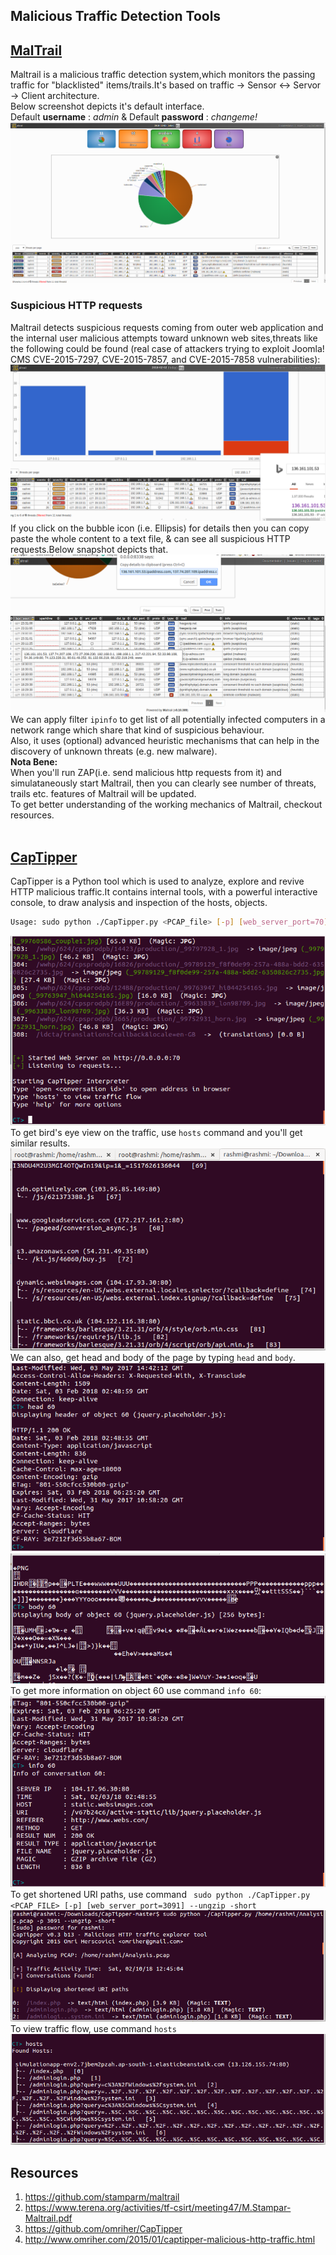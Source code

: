 ## Malicious Traffic Detection Tools

## [MalTrail](https://github.com/stamparm/maltrail)
Maltrail is a malicious traffic detection system,which monitors the passing traffic for "blacklisted" items/trails.It's based on traffic -> Sensor <-> Servor -> Client architecture.<br >
Below screenshot depicts it's default interface.<br >
Default **username** : *admin* & Default **password** : *changeme!*<br >
![architecture diagram](https://github.com/RN0311/CyberSecurity/blob/master/img/maltrail_2.png)
<br >
### Suspicious HTTP requests 
Maltrail detects suspicious requests coming from outer web application and the internal user malicious attempts toward unknown web sites,threats like the following could be found (real case of attackers trying to exploit Joomla! CMS CVE-2015-7297, CVE-2015-7857, and CVE-2015-7858 vulnerabilities):
![http requests](https://github.com/RN0311/CyberSecurity/blob/master/img/maltrail_1.png)
<br >
If you click on the bubble icon (i.e. Ellipsis) for details then you can copy paste the whole content to a text file, & can see all suspicious HTTP requests.Below snapshot depicts that.
![snapshot3](https://github.com/RN0311/CyberSecurity/blob/master/img/maltrail_3.png)
<br >
We can apply filter ```ipinfo``` to get list of all potentially infected computers in a network range which share that kind of suspicious behaviour.<br >
Also, it uses (optional) advanced heuristic mechanisms that can help in the discovery of unknown threats (e.g. new malware).
<br >
**Nota Bene:**<br >
When you'll run ZAP(i.e. send malicious http requests from it) and simulataneously start Maltrail, then you can clearly see number of threats, trails etc. features of Maltrail will be updated.<br >
To get better understanding of the working mechanics of Maltrail, checkout resources.
<br ><br >

## [CapTipper](https://github.com/omriher/CapTipper)
CapTipper is a Python tool which is used to analyze, explore and revive HTTP malicious traffic.It contains internal tools, with a powerful interactive console, to draw analysis and inspection of the hosts, objects.
```sh
Usage: sudo python ./CapTipper.py <PCAP_file> [-p] [web_server_port=70]
```
![defaultimage](https://github.com/RN0311/CyberSecurity/blob/master/img/captipper_4.png)
<br >
To get bird's eye view on the traffic, use ```hosts``` command and you'll get similar results.<br >
![hosts](https://github.com/RN0311/CyberSecurity/blob/master/img/hosts.png) <br >
We can also, get head and body of the page by typing ```head``` and ```body```.<br >
![body](https://github.com/RN0311/CyberSecurity/blob/master/img/captipper_1.png)
<br >
![head](https://github.com/RN0311/CyberSecurity/blob/master/img/captipper_2.png)
<br >
To get more information on object 60 use command ```info 60```: <br >
![info](https://github.com/RN0311/CyberSecurity/blob/master/img/captipper_3.png)
<br >
To get shortened URI paths, use command ``` sudo python ./CapTipper.py <PCAP_FILE> [-p] [web_server_port=3091] --ungzip -short```
![info](https://github.com/RN0311/CyberSecurity/blob/master/img/short.png)
<br >
To view traffic flow, use command ``` hosts ```
![info](https://github.com/RN0311/CyberSecurity/blob/master/img/latest_hosts.png)

## Resources
1) https://github.com/stamparm/maltrail 
2) https://www.terena.org/activities/tf-csirt/meeting47/M.Stampar-Maltrail.pdf
3) https://github.com/omriher/CapTipper
4) http://www.omriher.com/2015/01/captipper-malicious-http-traffic.html

